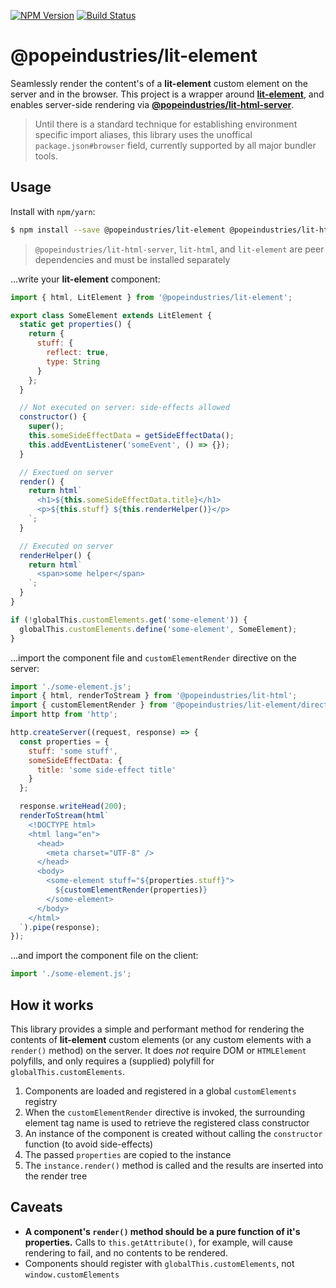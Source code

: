[![NPM Version](https://img.shields.io/npm/v/@popeindustries/lit-element.svg?style=flat)](https://npmjs.org/package/@popeindustries/lit-element)
[![Build Status](https://img.shields.io/travis/popeindustries/lit-element.svg?style=flat)](https://travis-ci.org/popeindustries/lit-element)

# @popeindustries/lit-element

Seamlessly render the content's of a **lit-element** custom element on the server and in the browser. This project is a wrapper around [**lit-element**](https://polymer.github.io/lit-element/), and enables server-side rendering via [**@popeindustries/lit-html-server**](https://github.com/popeindustries/lit-html-server).

> Until there is a standard technique for establishing environment specific import aliases, this library uses the unoffical `package.json#browser` field, currently supported by all major bundler tools.

## Usage

Install with `npm/yarn`:

```bash
$ npm install --save @popeindustries/lit-element @popeindustries/lit-html-server lit-html lit-element
```

> `@popeindustries/lit-html-server`, `lit-html`, and `lit-element` are peer dependencies and must be installed separately

...write your **lit-element** component:

```js
import { html, LitElement } from '@popeindustries/lit-element';

export class SomeElement extends LitElement {
  static get properties() {
    return {
      stuff: {
        reflect: true,
        type: String
      }
    };
  }

  // Not executed on server: side-effects allowed
  constructor() {
    super();
    this.someSideEffectData = getSideEffectData();
    this.addEventListener('someEvent', () => {});
  }

  // Exectued on server
  render() {
    return html`
      <h1>${this.someSideEffectData.title}</h1>
      <p>${this.stuff} ${this.renderHelper()}</p>
    `;
  }

  // Executed on server
  renderHelper() {
    return html`
      <span>some helper</span>
    `;
  }
}

if (!globalThis.customElements.get('some-element')) {
  globalThis.customElements.define('some-element', SomeElement);
}
```

...import the component file and `customElementRender` directive on the server:

```js
import './some-element.js';
import { html, renderToStream } from '@popeindustries/lit-html';
import { customElementRender } from '@popeindustries/lit-element/directives/custom-element-render.js';
import http from 'http';

http.createServer((request, response) => {
  const properties = {
    stuff: 'some stuff',
    someSideEffectData: {
      title: 'some side-effect title'
    }
  };

  response.writeHead(200);
  renderToStream(html`
    <!DOCTYPE html>
    <html lang="en">
      <head>
        <meta charset="UTF-8" />
      </head>
      <body>
        <some-element stuff="${properties.stuff}">
          ${customElementRender(properties)}
        </some-element>
      </body>
    </html>
  `).pipe(response);
});
```

...and import the component file on the client:

```js
import './some-element.js';
```

## How it works

This library provides a simple and performant method for rendering the contents of **lit-element** custom elements (or any custom elements with a `render()` method) on the server. It does _not_ require DOM or `HTMLElement` polyfills, and only requires a (supplied) polyfill for `globalThis.customElements`.

1. Components are loaded and registered in a global `customElements` registry
2. When the `customElementRender` directive is invoked, the surrounding element tag name is used to retrieve the registered class constructor
3. An instance of the component is created without calling the `constructor` function (to avoid side-effects)
4. The passed `properties` are copied to the instance
5. The `instance.render()` method is called and the results are inserted into the render tree

## Caveats

- **A component's `render()` method should be a pure function of it's properties.** Calls to `this.getAttribute()`, for example, will cause rendering to fail, and no contents to be rendered.
- Components should register with `globalThis.customElements`, not `window.customElements`
